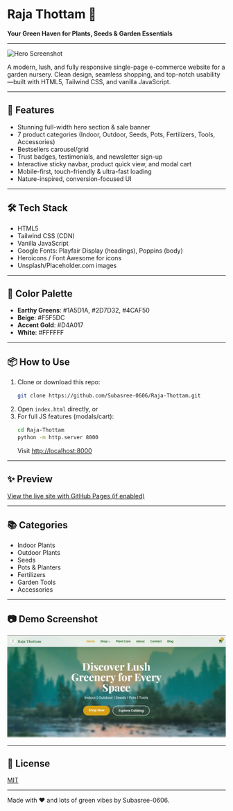 # Raja Thottam 🌿

**Your Green Haven for Plants, Seeds & Garden Essentials**

---

![Hero Screenshot](./screenshot.png)

A modern, lush, and fully responsive single-page e-commerce website for a garden nursery. Clean design, seamless shopping, and top-notch usability—built with HTML5, Tailwind CSS, and vanilla JavaScript.

---

## 🌱 Features
- Stunning full-width hero section & sale banner
- 7 product categories (Indoor, Outdoor, Seeds, Pots, Fertilizers, Tools, Accessories)
- Bestsellers carousel/grid
- Trust badges, testimonials, and newsletter sign-up
- Interactive sticky navbar, product quick view, and modal cart
- Mobile-first, touch-friendly & ultra-fast loading
- Nature-inspired, conversion-focused UI

---

## 🛠️ Tech Stack
- HTML5
- Tailwind CSS (CDN)
- Vanilla JavaScript
- Google Fonts: Playfair Display (headings), Poppins (body)
- Heroicons / Font Awesome for icons
- Unsplash/Placeholder.com images

---

## 🎨 Color Palette
- **Earthy Greens**: #1A5D1A, #2D7D32, #4CAF50
- **Beige**: #F5F5DC
- **Accent Gold**: #D4A017
- **White**: #FFFFFF

---

## 📦 How to Use
1. Clone or download this repo:
   ```sh
   git clone https://github.com/Subasree-0606/Raja-Thottam.git
   ```
2. Open `index.html` directly, or
3. For full JS features (modals/cart):
   ```sh
   cd Raja-Thottam
   python -m http.server 8000
   ```
   Visit [http://localhost:8000](http://localhost:8000)

---

## ✨ Preview
[View the live site with GitHub Pages (if enabled)](https://subasree-0606.github.io/Raja-Thottam/)

---

## 📚 Categories
- Indoor Plants
- Outdoor Plants
- Seeds
- Pots & Planters
- Fertilizers
- Garden Tools
- Accessories

---

## 📷 Demo Screenshot
![Website Screenshot](./Website%20screenshot.png)

---

## 📝 License
[MIT](./LICENSE)

---

Made with ❤️ and lots of green vibes by Subasree-0606.
